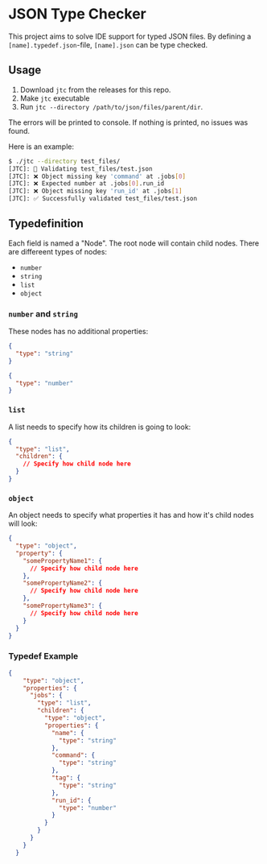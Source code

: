 # JSON Type Checker

This project aims to solve IDE support for typed JSON files. By defining a `[name].typedef.json`-file, `[name].json` can be type checked.

## Usage

1. Download `jtc` from the releases for this repo.
2. Make `jtc` executable
3. Run `jtc --directory /path/to/json/files/parent/dir`.

The errors will be printed to console. If nothing is printed, no issues was found.

Here is an example:
```sh
$ ./jtc --directory test_files/
[JTC]: 📜 Validating test_files/test.json
[JTC]: ❌ Object missing key 'command' at .jobs[0]
[JTC]: ❌ Expected number at .jobs[0].run_id
[JTC]: ❌ Object missing key 'run_id' at .jobs[1]
[JTC]: ✅ Successfully validated test_files/test.json
```

## Typedefinition

Each field is named a "Node". The root node will contain child nodes. There are differeent types of nodes:
- `number`
- `string`
- `list`
- `object`

### `number` and `string`

These nodes has no additional properties: 

```json
{
  "type": "string"
}
```

```json
{
  "type": "number"
}
```

### `list`

A list needs to specify how its children is going to look:


```json
{
  "type": "list",
  "children": {
    // Specify how child node here
  }
}
```

### `object`

An object needs to specify what properties it has and how it's child nodes will look:


```json
{
  "type": "object",
  "property": {
    "somePropertyName1": {
      // Specify how child node here
    },
    "somePropertyName2": {
      // Specify how child node here
    },
    "somePropertyName3": {
      // Specify how child node here
    }
  }
}
```

### Typedef Example
```json
{
    "type": "object",
    "properties": {
      "jobs": {
        "type": "list",
        "children": {
          "type": "object",
          "properties": {
            "name": {
              "type": "string"
            },
            "command": {
              "type": "string"
            },
            "tag": {
              "type": "string"
            },
            "run_id": {
              "type": "number"
            }
          }
        }
      }
    }
  }
```
